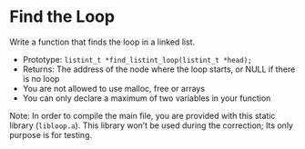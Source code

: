# **Find the Loop**

Write a function that finds the loop in a linked list.

* Prototype: `listint_t *find_listint_loop(listint_t *head);`
* Returns: The address of the node where the loop starts, or NULL if there is no loop
* You are not allowed to use malloc, free or arrays
* You can only declare a maximum of two variables in your function

Note: In order to compile the main file, you are provided with this static library (`libloop.a`). This library won’t be used during the correction; Its only purpose is for testing.